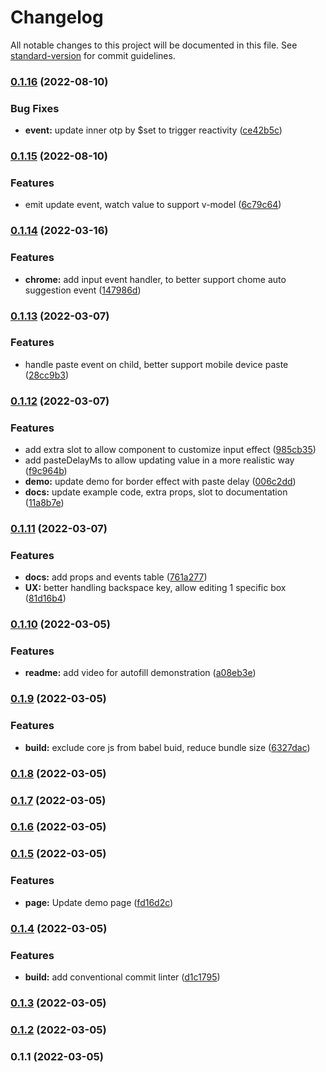 # Changelog

All notable changes to this project will be documented in this file. See [standard-version](https://github.com/conventional-changelog/standard-version) for commit guidelines.

### [0.1.16](https://github.com/simpletrontdip/vue-simple-otp-input/compare/v0.1.15...v0.1.16) (2022-08-10)


### Bug Fixes

* **event:** update inner otp by $set to trigger reactivity ([ce42b5c](https://github.com/simpletrontdip/vue-simple-otp-input/commit/ce42b5c5e2a73e3587a2eeefe771c2ea3c91ee77))

### [0.1.15](https://github.com/simpletrontdip/vue-simple-otp-input/compare/v0.1.14...v0.1.15) (2022-08-10)


### Features

* emit update event, watch value to support v-model ([6c79c64](https://github.com/simpletrontdip/vue-simple-otp-input/commit/6c79c64601a29eb5919a3a08714f63f9b09b14fe))

### [0.1.14](https://github.com/simpletrontdip/vue-simple-otp-input/compare/v0.1.13...v0.1.14) (2022-03-16)


### Features

* **chrome:** add input event handler, to better support chome auto suggestion event ([147986d](https://github.com/simpletrontdip/vue-simple-otp-input/commit/147986d97624ae309dba13de20b8d2144ed52f94))

### [0.1.13](https://github.com/simpletrontdip/vue-simple-otp-input/compare/v0.1.12...v0.1.13) (2022-03-07)


### Features

* handle paste event on child, better support mobile device paste ([28cc9b3](https://github.com/simpletrontdip/vue-simple-otp-input/commit/28cc9b325de4a4f1397422ca07ef3cb4fbee9eb4))

### [0.1.12](https://github.com/simpletrontdip/vue-simple-otp-input/compare/v0.1.11...v0.1.12) (2022-03-07)


### Features

* add extra slot to allow component to customize input effect ([985cb35](https://github.com/simpletrontdip/vue-simple-otp-input/commit/985cb35ea9d1fa66342086489ead3ca20ddfee31))
* add pasteDelayMs to allow updating value in a more realistic way ([f9c964b](https://github.com/simpletrontdip/vue-simple-otp-input/commit/f9c964b036517da13185a5377c559200efe8d527))
* **demo:** update demo for border effect with paste delay ([006c2dd](https://github.com/simpletrontdip/vue-simple-otp-input/commit/006c2dd674da63eb5cee436bef2f8f585ab52f12))
* **docs:** update example code, extra props, slot to documentation ([11a8b7e](https://github.com/simpletrontdip/vue-simple-otp-input/commit/11a8b7eb90c3ca69a6c07cc63c8bd369c955d648))

### [0.1.11](https://github.com/simpletrontdip/vue-simple-otp-input/compare/v0.1.10...v0.1.11) (2022-03-07)


### Features

* **docs:** add props and events table ([761a277](https://github.com/simpletrontdip/vue-simple-otp-input/commit/761a277dab92d4f941dc3f743b415fc1ddbea016))
* **UX:** better handling backspace key, allow editing 1 specific box ([81d16b4](https://github.com/simpletrontdip/vue-simple-otp-input/commit/81d16b4d9d92194dcce9f56755477474beaec9b7))

### [0.1.10](https://github.com/simpletrontdip/vue-simple-otp-input/compare/v0.1.9...v0.1.10) (2022-03-05)


### Features

* **readme:** add video for autofill demonstration ([a08eb3e](https://github.com/simpletrontdip/vue-simple-otp-input/commit/a08eb3ef1ff8fe1bb9833a3e1b300cf401048c92))

### [0.1.9](https://github.com/simpletrontdip/vue-simple-otp-input/compare/v0.1.8...v0.1.9) (2022-03-05)


### Features

* **build:** exclude core js from babel buid, reduce bundle size ([6327dac](https://github.com/simpletrontdip/vue-simple-otp-input/commit/6327dac069466e0d0d2c3a2f8a521d3de4401385))

### [0.1.8](https://github.com/simpletrontdip/vue-simple-otp-input/compare/v0.1.7...v0.1.8) (2022-03-05)

### [0.1.7](https://github.com/simpletrontdip/vue-simple-otp-input/compare/v0.1.6...v0.1.7) (2022-03-05)

### [0.1.6](https://github.com/simpletrontdip/vue-simple-otp-input/compare/v0.1.5...v0.1.6) (2022-03-05)

### [0.1.5](https://github.com/simpletrontdip/vue-simple-otp-input/compare/v0.1.4...v0.1.5) (2022-03-05)


### Features

* **page:** Update demo page ([fd16d2c](https://github.com/simpletrontdip/vue-simple-otp-input/commit/fd16d2cb123706d18466fc8313188d8611fef7ce))

### [0.1.4](https://github.com/simpletrontdip/vue-simple-otp-input/compare/v0.1.3...v0.1.4) (2022-03-05)


### Features

* **build:** add conventional commit linter ([d1c1795](https://github.com/simpletrontdip/vue-simple-otp-input/commit/d1c17956d429f266bdb780fe59af9583b0ef1ce1))

### [0.1.3](https://github.com/simpletrontdip/vue-simple-otp-input/compare/v0.1.2...v0.1.3) (2022-03-05)

### [0.1.2](https://github.com/simpletrontdip/vue-simple-otp-input/compare/v0.1.1...v0.1.2) (2022-03-05)

### 0.1.1 (2022-03-05)
